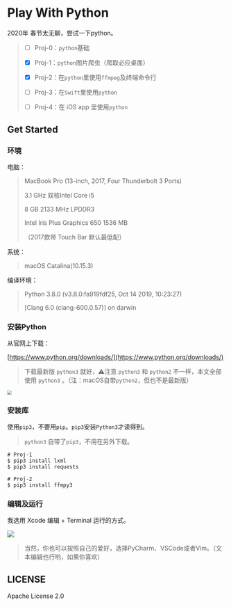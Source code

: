 # Play With Python

2020年 春节太无聊，尝试一下python。

>
> - [ ] Proj-0：`python`基础
> 
> - [x] Proj-1：`python`图片爬虫（爬取必应桌面）
> 
> - [x] Proj-2：在`python`里使用`ffmpeg`及终端命令行
> 
> - [ ] Proj-3：在`Swift`里使用`python`
> 
> - [ ] Proj-4：在 iOS app 里使用`python`


## Get Started

### 环境

电脑：
> MacBook Pro (13-inch, 2017, Four Thunderbolt 3 Ports)
>
> 3.1 GHz 双核Intel Core i5
>
> 8 GB 2133 MHz LPDDR3
>
> Intel Iris Plus Graphics 650 1536 MB
>
> （2017款带 Touch Bar 默认最低配）

系统：
> macOS Catalina(10.15.3)

编译环境：
> Python 3.8.0 (v3.8.0:fa919fdf25, Oct 14 2019, 10:23:27) 
>
> [Clang 6.0 (clang-600.0.57)] on darwin

### 安装Python

从官网上下载：

[https://www.python.org/downloads/](https://www.python.org/downloads/)

> 下载最新版 `python3` 就好，⚠️注意 `python3` 和 `python2` 不一样，本文全部使用 `python3` 。（注：macOS自带`python2`，但也不是最新版）

<img src="https://github.com/unouprimeOder/PlayWithPython/blob/master/img/img_python_download.png" style="zoom:60%;" />

### 安装库

使用`pip3`，不要用`pip`。`pip3`安装`Python3`才读得到。

> `python3` 自带了`pip3`，不用在另外下载。

```
# Proj-1
$ pip3 install lxml
$ pip3 install requests

# Proj-2
$ pip3 install ffmpy3
```

### 编辑及运行

我选用 Xcode 编辑 + Terminal 运行的方式。

<img src="https://github.com/unouprimeOder/PlayWithPython/blob/master/img/img_xcode_and_terminal.png" />

> 当然，你也可以按照自己的爱好，选择PyCharm、VSCode或者Vim。（文本编辑也行哟，如果你喜欢）


## LICENSE
Apache License 2.0
